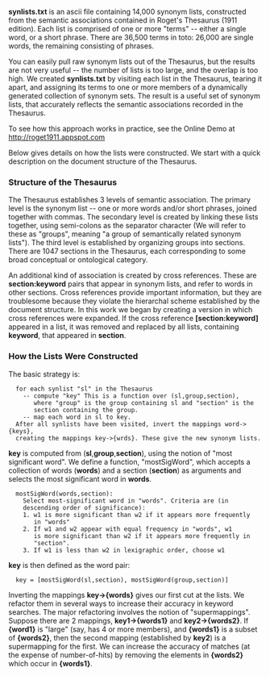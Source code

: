 **synlists.txt** is an ascii file containing 14,000 synonym lists,
constructed from the semantic associations contained in Roget's
Thesaurus (1911 edition).  Each list is comprised of one or more
"terms" -- either a single word, or a short phrase. There are 36,500
terms in toto: 26,000 are single words, the remaining consisting of
phrases.

You can easily pull raw synonym lists out of the Thesaurus, but the
results are not very useful -- the number of lists is too large, and
the overlap is too high.  We created **synlists.txt** by visiting each
list in the Thesaurus, tearing it apart, and assigning its terms to
one or more members of a dynamically generated collection of synonym
sets.  The result is a useful set of
synonym lists, that accurately reflects the semantic associations recorded
in the Thesaurus.

To see how this approach works in practice, see the Online Demo
at http://roget1911.appspot.com

Below gives details on how the lists were constructed.
We start with a quick description on the document structure of the
Thesaurus.

### Structure of the Thesaurus ###
The Thesaurus establishes 3 levels of semantic association. The
primary level is the synonym list -- one or more words and/or short
phrases, joined together with commas.
The secondary level is created by linking these lists together,
using  semi-colons as the separator character (We will refer to these
as "groups", meaning "a group of semantically related synonym lists").
The third level is established by organizing groups into sections.
There are 1047 sections in the Thesaurus, each corresponding to some
broad conceptual or ontological category.

An additional kind of association is created by cross references.
These are **section:keyword** pairs that appear in synonym lists, and
refer to words in other sections. Cross references provide important
information, but they are troublesome because they violate the hierarchal
scheme established by the document structure.  In this work we began
by creating a version in which cross references were expanded.
If the cross reference **[section:keyword]** appeared in a list, it was
removed and replaced by all lists, containing **keyword**, that appeared in
**section**.

### How the Lists Were Constructed ###
The basic strategy is:
```
  for each synlist "sl" in the Thesaurus
    -- compute "key" This is a function over (sl,group,section),
       where "group" is the group containing sl and "section" is the
       section containing the group.
    -- map each word in sl to key. 
  After all synlists have been visited, invert the mappings word->{keys},
  creating the mappings key->{wrds}. These give the new synonym lists.
```
**key** is computed from (**sl**,**group**,**section**), using the notion
of "most significant word". We define a function, "mostSigWord",
which accepts a collection of words (**words**) and a section
(**section**) as arguments and selects the most significant word in
**words**.
```
  mostSigWord(words,section):
    Select most-significant word in "words". Criteria are (in
    descending order of significance):
    1. w1 is more significant than w2 if it appears more frequently
       in "words"
    2. If w1 and w2 appear with equal frequency in "words", w1
       is more significant than w2 if it appears more frequently in 
       "section".
    3. If w1 is less than w2 in lexigraphic order, choose w1
```
**key** is then defined as the word pair:
```
  key = [mostSigWord(sl,section), mostSigWord(group,section)]  
```
Inverting the mappings **key->{words}** gives our first cut at the lists.
We refactor them in several ways to increase their accuracy in keyword
searches. The major refactoring involves the notion of "supermappings".
Suppose there are 2 mappings, **key1->{words1}** and **key2->{words2}**. If
**{word1}** is "large" (say, has 4 or more members), and **{words1}** is
a subset of **{words2}**, then the second mapping (established by **key2**)
is a supermapping for the first. We can increase the accuracy of matches
(at the expense of number-of-hits) by removing the elements in **{words2}**
which occur in **{words1}**.